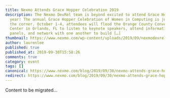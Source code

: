 ```yaml
---
title: Nexmo Attends Grace Hopper Celebration 2019
description: The Nexmo DevRel team is beyond excited to attend Grace Hopper this
  year! The annual Grace Hopper Celebration of Women in Computing is just around
  the corner. October 1-4, attendees will flood the Orange County Convention
  Center in Orlando, FL to listen to keynote speakers, attend informative
  panels, and network with one another to build […]
thumbnail: https://www.nexmo.com/wp-content/uploads/2019/09/nexmodevrelGHC.png
author: laurenlee
published: true
published_at: 2019-09-30T15:58:26
comments: true
category: event
tags: []
canonical: https://www.nexmo.com/blog/2019/09/30/nexmo-attends-grace-hopper-conference-2019-dr
redirect: https://www.nexmo.com/blog/2019/09/30/nexmo-attends-grace-hopper-conference-2019-dr
---
```

Content to be migrated...
